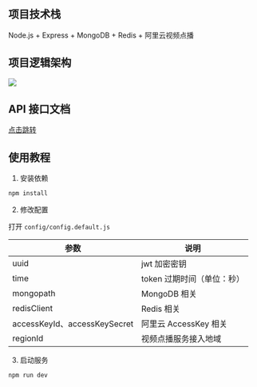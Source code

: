## 项目技术栈

Node.js + Express + MongoDB + Redis + 阿里云视频点播

## 项目逻辑架构

![](https://cdn.staticaly.com/gh/Auxior/AssetsRepo@master/20230406/api.20fu32gniqsg.webp)

## API 接口文档

[点击跳转](https://github.com/Auxior/express-video/blob/main/API%20%E6%8E%A5%E5%8F%A3%E6%96%87%E6%A1%A3.md)

## 使用教程

1. 安装依赖

```bash
npm install
```

2. 修改配置

打开 `config/config.default.js`

| 参数                         | 说明                        |
| ---------------------------- | --------------------------- |
| uuid                         | jwt 加密密钥                |
| time                         | token 过期时间（单位：秒） |
| mongopath                    | MongoDB 相关                |
| redisClient                  | Redis 相关                  |
| accessKeyId、accessKeySecret | 阿里云 AccessKey 相关     |
| regionId                     | 视频点播服务接入地域      |

3. 启动服务

```bash
npm run dev
```